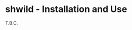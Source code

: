 # shwild - Installation and Use <!-- omit in toc -->

T.B.C.


<!-- ########################### end of file ########################### -->

